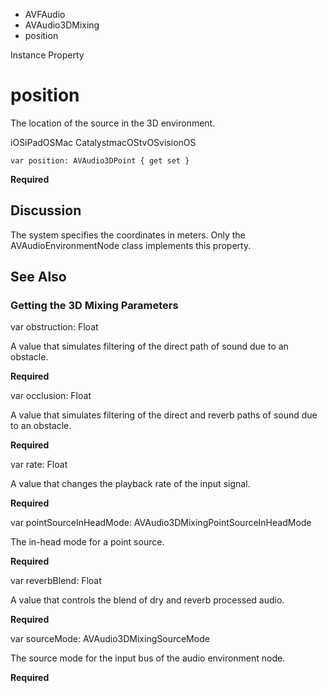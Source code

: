 

- AVFAudio
- AVAudio3DMixing
-  position 

Instance Property

# position

The location of the source in the 3D environment.

iOSiPadOSMac CatalystmacOStvOSvisionOS

``` source
var position: AVAudio3DPoint { get set }
```

**Required**

## Discussion

The system specifies the coordinates in meters. Only the AVAudioEnvironmentNode class implements this property.

## See Also

### Getting the 3D Mixing Parameters

var obstruction: Float

A value that simulates filtering of the direct path of sound due to an obstacle.

**Required**

var occlusion: Float

A value that simulates filtering of the direct and reverb paths of sound due to an obstacle.

**Required**

var rate: Float

A value that changes the playback rate of the input signal.

**Required**

var pointSourceInHeadMode: AVAudio3DMixingPointSourceInHeadMode

The in-head mode for a point source.

**Required**

var reverbBlend: Float

A value that controls the blend of dry and reverb processed audio.

**Required**

var sourceMode: AVAudio3DMixingSourceMode

The source mode for the input bus of the audio environment node.

**Required**


